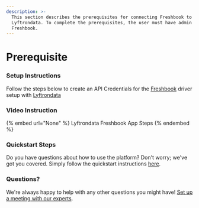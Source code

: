```yaml
---
description: >-
  This section describes the prerequisites for connecting Freshbook to
  Lyftrondata. To complete the prerequisites, the user must have admin access to
  Freshbook.
---
```


# Prerequisite

<mark style="color:blue;"></mark>

### Setup Instructions

Follow the steps below to create an API Credentials for the [Freshbook](None) driver setup with [Lyftrondata](https://www.lyftrondata.com)

### Video Instruction

{% embed url="None" %}
Lyftrondata Freshbook App Steps
{% endembed %}

### Quickstart Steps

Do you have questions about how to use the platform? Don't worry; we've got you covered. Simply follow the quickstart instructions [here](README.md).

### Questions? <a href="#questions" id="questions"></a>

We're always happy to help with any other questions you might have! [Set up a meeting with our experts](https://www.lyftrondata.com/book-a-meeting/).


